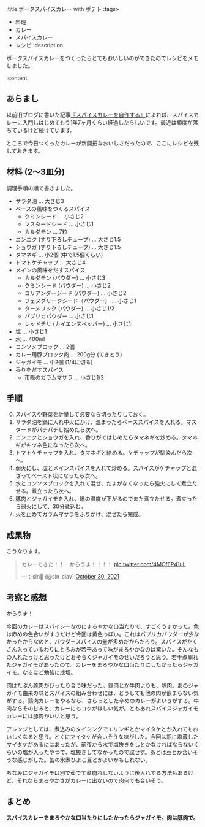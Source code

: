:title ポークスパイスカレー with ポテト
:tags>
- 料理
- カレー
- スパイスカレー
- レシピ
:description

ポークスパイスカレーをつくったらとてもおいしいのができたのでレシピをメモしました。

:content

## あらまし

以前旧ブログに書いた記事[『スパイスカレーを自作する』](https://octahedron.hatenablog.jp/entry/2020/04/19/234351)によれば、スパイスカレーに入門しはじめてもう1年7ヶ月くらい経過したらしいです。最近は頻度が落ちているけど続けています。

ところで今日つくったカレーが新開拓なおいしさだったので、ここにレシピを残しておきます。

## 材料 (2〜3皿分)

調理手順の順で書きました。

- サラダ油 ... 大さじ3
- ベースの風味をつくるスパイス
    - クミンシード ... 小さじ2
    - マスタードシード ... 小さじ1
    - カルダモン ... 7粒
- ニンニク (すり下ろしチューブ) ... 大さじ1.5
- ショウガ (すり下ろしチューブ) ... 大さじ1.5
- タマネギ ... 小2個 (中で1.5個くらい)
- トマトケチャップ ... 大さじ4
- メインの風味をだすスパイス
    - カルダモン (パウダー) ... 小さじ3
    - クミンシード (パウダー) ... 小さじ2
    - コリアンダーシード (パウダー) ... 小さじ2
    - フェヌグリークシード（パウダー） … 小さじ1
    - ターメリック (パウダー) ... 小さじ1/2
    - パプリカパウダー ... 小さじ1
    - レッドチリ (カイエンヌペッパー) ... 小さじ1
- 塩 ... 小さじ1
- 水 ... 400ml
- コンソメブロック ... 2個
- カレー用豚ブロック肉 ... 200g分 (てきとう)
- ジャガイモ ... 中2個 (1/4に切る)
- 香りをだすスパイス
    - 市販のガラムマサラ ... 小さじ1/3

## 手順

0. スパイスや野菜を計量して必要なら切ったりしておく。
1. サラダ油を鍋に入れ中火にかけ、温まったらベーススパイスを入れる。マスタードがパチパチし始めたら次へ。
2. ニンニクとショウガを入れ、香りがではじめたらタマネギを炒める。タマネギがキツネ色になったら次へ。
3. トマトケチャップを入れ、タマネギと絡める。ケチャップが馴染んだら次へ。
4. 弱火にし、塩とメインスパイスを入れて炒める。スパイスがケチャップと混ざってペースト状になったら次へ。
5. 水とコンソメブロックを入れて混ぜ、だまがなくなったら強火にして煮立たせる。煮立ったら次へ。
6. 豚肉とジャガイモを入れ、鍋の温度が下がるのでまた煮立たせる。煮立ったら弱火にして、30分煮込む。
7. 火を止めてガラムマサラをふりかけ、混ぜたら完成。

## 成果物

こうなります。

<blockquote class="twitter-tweet"><p lang="ja" dir="ltr">カレーできた！！　からうま！！！！ <a href="https://t.co/4MCfEP41uL">pic.twitter.com/4MCfEP41uL</a></p>&mdash; t-sin🥳 (@sin_clav) <a href="https://twitter.com/sin_clav/status/1454393623206793217?ref_src=twsrc%5Etfw">October 30, 2021</a></blockquote> <script async src="https://platform.twitter.com/widgets.js" charset="utf-8"></script>

## 考察と感想

からうま！

今回のカレーはスパイシーなのにまろやかな口当たりで、すごくうまかった。色は赤めの色合いがすきだけど今回は黄色っぽい。これはパプリカパウダーが少なかったからなのと、パウダースパイスの量が多めだからだろう。スパイスがたくさん入っているわりにとろみが若干あって味がまろやかなのは驚いた。そんなもの入れたっけと思ったけどおそらくジャガイモのせいだろうと思う。若干煮崩れたジャガイモがあったので。カレーをまろやかな口当たりにしたかったらジャガイモ。なるほど勉強に成増。

肉はたぶん豚肉がぴったり合う味だった。鶏肉とか牛肉よりも、豚肉。あのジャガイモ由来の味とスパイスの組み合わせには、どうしても他の肉が嵌まらない気がする。鶏肉カレーをやるなら、さらっとした辛めのカレーがよいきがする。牛肉ならその甘みと、カレーにもコクがほしい気が。ともあれスパイスジャガイモカレーには豚肉がいいと思う。

アレンジとしては、煮込みのタイミングでエリンギとかマイタケとか入れてもおいしくなると思う。とくにマイタケが合いそうな味がした。今回は瓶に塩蔵したマイタケがあるにはあったが、前夜から水で塩抜きをしとかなければならないくらいの塩が入ったやつで、塩抜きしてなかったので試せず。あとは豆とか合いそうな感じがした。缶の水煮ひよこ豆とかよいかもしれない。

ちなみにジャガイモは別で茹でて煮崩れしないように後入れする方法もあるけど、それならまろやかさがカレーに出ないので肉何でも合いそう。

## まとめ

**スパイスカレーをまろやかな口当たりにしたかったらジャガイモ。肉は豚肉で。**
